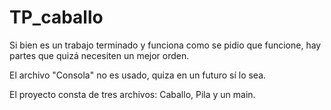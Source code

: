 # TP_caballo
Si bien es un trabajo terminado y funciona como se pidio que funcione, hay partes que quizá necesiten un mejor orden.

El archivo "Consola" no es usado, quiza en un futuro sí lo sea.

El proyecto consta de tres archivos: Caballo, Pila y un main.
